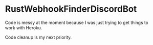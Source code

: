 # RustWebhookFinderDiscordBot

Code is messy at the moment because I was just trying to get things to work with Heroku.


Code cleanup is my next priority.
